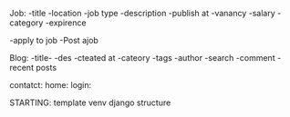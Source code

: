Job:
-title
-location
-job type
-description
-publish at
-vanancy
-salary
-category
-expirence

-apply to job
-Post ajob

Blog:
-title-
-des
-cteated at
-cateory
-tags
-author
-search
-comment
-recent posts

contatct:
home:
login:

STARTING:
template
venv
django structure
